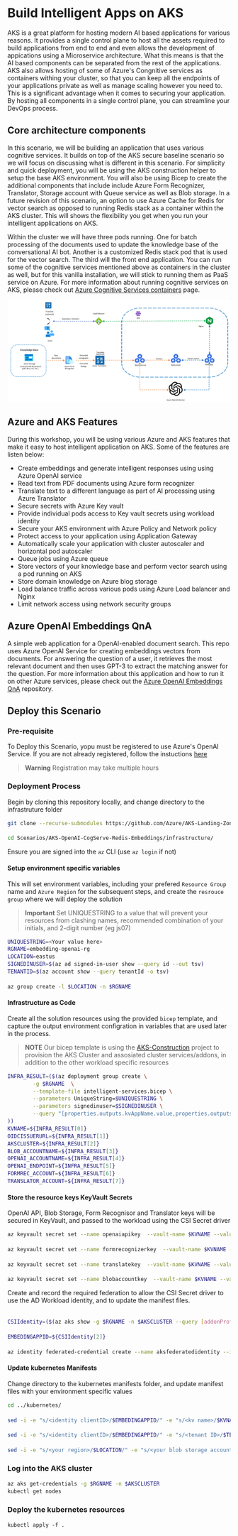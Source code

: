 # Build Intelligent Apps on AKS

AKS is a great platform for hosting modern AI based applications for various reasons. It provides a single control plane to host all the assets required to build applications from end to end and even allows the development of appications using a Microservice architecture. What this means is that the AI based components can be separated from the rest of the applications. AKS also allows hosting of some of Azure's Congnitive services as containers withing your cluster, so that you can keep all the endpoints of your applications private as well as manage scaling however you need to. This is a significant advantage when it comes to securing your application. By hosting all components in a single control plane, you can streamline your DevOps process. 

## Core architecture components
In this scenario, we will be building an application that uses various cognitive services. It builds on top of the AKS secure baseline scenario so we will focus on discussing what is different in this scenario. For simplicity and quick deployment, you will be using the AKS construction helper to setup the base AKS environment. You will also be using Bicep to create the additional components that include include Azure Form Recognizer, Translator, Storage account with Queue service as well as Blob storage. In a future revision of this scenario, an option to use Azure Cache for Redis for vector search as opposed to running Redis stack as a container within the AKS cluster. This will shows the flexibility you get when you run your intelligent applications on AKS.

Within the cluster we will have three pods running. One for batch processing of the documents used to update the knowledge base of the conversational AI bot. Another is a customized Redis stack pod that is used for the vector search. The third will the front end application. You can run some of the cognitive services mentioned above as containers in the cluster as well, but for this vanilla installation, we will stick to running them as PaaS service on Azure. For more information about running cognitive services on AKS, please check out [Azure Cognitive Services containers](https://learn.microsoft.com/en-us/azure/cognitive-services/cognitive-services-container-support) page.

![Architecture](../../media/architecture_aks_oai.png)

## Azure and AKS Features
During this workshop, you will be using various Azure and AKS features that make it easy to host intelligent application on AKS. Some of the features are listen below:
* Create embeddings and generate intelligent responses using using Azure OpenAI service
* Read text from PDF documents using Azure form recognizer
* Translate text to a different language as part of AI processing using Azure Translator
* Secure secrets with Azure Key vault
* Provide individual pods access to Key vault secrets using workload identity
* Secure your AKS environment with Azure Policy and Network policy
* Protect access to your application using Application Gateway
* Automatically scale your application with cluster autoscaler and horizontal pod autoscaler
* Queue jobs using Azure queue
* Store vectors of your knowledge base and perform vector search using a pod running on AKS
* Store domain knowledge on Azure blog storage
* Load balance traffic across various pods using Azure Load balancer and Nginx
* Limit network access using network security groups

## Azure OpenAI Embeddings QnA

A simple web application for a OpenAI-enabled document search. This repo uses Azure OpenAI Service for creating embeddings vectors from documents. For answering the question of a user, it retrieves the most relevant document and then uses GPT-3 to extract the matching answer for the question. For more information about this application and how to run it on other Azure services, please check out the [Azure OpenAI Embeddings QnA](https://github.com/azure-samples/azure-open-ai-embeddings-qna) repository.

## Deploy this Scenario

### Pre-requisite
To Deploy this Scenario, yopu must be registered to use Azure's OpenAI Service.  If you are not already registered, follow the instuctions [here](https://learn.microsoft.com/legal/cognitive-services/openai/limited-access)

> **Warning** 
> Registration may take multiple hours

### Deployment Process

Begin by cloning this repository locally, and change directory to the infrastruture folder
```bash
git clone --recurse-submodules https://github.com/Azure/AKS-Landing-Zone-Accelerator

cd Scenarios/AKS-OpenAI-CogServe-Redis-Embeddings/infrastructure/
```

Ensure you are signed into the `az` CLI (use `az login` if not)

#### Setup environment specific variables

This will set environment variables, including your prefered `Resource Group` name and `Azure Region` for the subsequent steps, and create the `resrouce group` where we will deploy the solution

 > **Important**
 > Set UNIQUESTRING to a value that will prevent your resources from clashing names, recommended combination of your initials, and 2-digit number (eg js07)

```bash
UNIQUESTRING=<Your value here>
RGNAME=embedding-openai-rg
LOCATION=eastus
SIGNEDINUSER=$(az ad signed-in-user show --query id --out tsv)
TENANTID=$(az account show --query tenantId -o tsv)

az group create -l $LOCATION -n $RGNAME
```

#### Infrastructure as Code

Create all the solution resources using the provided `bicep` template, and capture the output environment configration in variables that are used later in the process.

> **NOTE**
> Our bicep template is using the [AKS-Construction](https://github.com/Azure/AKS-Construction) project to provision the AKS Cluster and assosiated cluster services/addons, in addition to the other workload specific resources

```bash
INFRA_RESULT=($(az deployment group create \
        -g $RGNAME  \
        --template-file intelligent-services.bicep \
        --parameters UniqueString=$UNIQUESTRING \
        --parameters signedinuser=$SIGNEDINUSER \
        --query "[properties.outputs.kvAppName.value,properties.outputs.aksOidcIssuerUrl.value,properties.outputs.aksClusterName.value,properties.outputs.blobAccountName.value,properties.outputs.openAIAccountName.value,properties.outputs.openAIURL.value,properties.outputs.formRecognizerAccountName.value,properties.outputs.translatorAccountName.value]" -o tsv \
))
KVNAME=${INFRA_RESULT[0]}
OIDCISSUERURL=${INFRA_RESULT[1]}
AKSCLUSTER=${INFRA_RESULT[2]}
BLOB_ACCOUNTNAME=${INFRA_RESULT[3]}
OPENAI_ACCOUNTNAME=${INFRA_RESULT[4]}
OPENAI_ENDPOINT=${INFRA_RESULT[5]}
FORMREC_ACCOUNT=${INFRA_RESULT[6]}
TRANSLATOR_ACCOUNT=${INFRA_RESULT[7]}
```

#### Store the resource keys KeyVault Secrets

OpenAI API, Blob Storage, Form Recognisor and Translator keys will be secured in KeyVault, and passed to the workload using the CSI Secret driver


```bash
az keyvault secret set --name openaiapikey  --vault-name $KVNAME --value $(az cognitiveservices account keys list -g $RGNAME -n $OPENAI_ACCOUNTNAME --query key1 -o tsv)

az keyvault secret set --name formrecognizerkey  --vault-name $KVNAME --value $(az cognitiveservices account keys list -g $RGNAME -n $FORMREC_ACCOUNT --query key1 -o tsv)

az keyvault secret set --name translatekey  --vault-name $KVNAME --value $(az cognitiveservices account keys list -g $RGNAME -n $TRANSLATOR_ACCOUNT --query key1 -o tsv)

az keyvault secret set --name blobaccountkey  --vault-name $KVNAME --value $(az storage account keys list -g $RGNAME -n $BLOB_ACCOUNTNAME --query [1].value -o tsv)
```

Create and record the required federation to allow the CSI Secret driver to use the AD Workload identity, and to update the manifest files.

```bash

CSIIdentity=($(az aks show -g $RGNAME -n $AKSCLUSTER --query [addonProfiles.azureKeyvaultSecretsProvider.identity.resourceId,addonProfiles.azureKeyvaultSecretsProvider.identity.clientId] -o tsv |  cut -d '/' -f 5,9 --output-delimiter ' '))

EMBEDINGAPPID=${CSIIdentity[2]}

az identity federated-credential create --name aksfederatedidentity --identity-name ${CSIIdentity[1]} --resource-group echo ${CSIIdentity[0]} --issuer ${OIDCISSUERURL} --subject system:serviceaccount:default:serversa
```


#### Update kubernetes Manifests
Change directory to the kubernetes manifests folder, and update manifest files with your environment specific values

```bash
cd ../kubernetes/

sed -i -e "s/<identity clientID>/$EMBEDINGAPPID/" -e "s/<kv name>/$KVNAME/" -e "s/<tenant ID>/$TENANTID/"  secret-provider-class.yaml

sed -i -e "s/<identity clientID>/$EMBEDINGAPPID/" -e "s/<tenant ID>/$TENANTID/" svc-accounts.yaml

sed -i -e "s/<your region>/$LOCATION/" -e "s/<your blob storage account name>/$BLOB_ACCOUNTNAME/" -e "s|<your OpenAI endpoint>|$OPENAI_ENDPOINT|" env-configmap.yaml
```



### Log into the AKS cluster

```bash
az aks get-credentials -g $RGNAME -n $AKSCLUSTER
kubectl get nodes
```


### Deploy the kubernetes resources
```
kubectl apply -f .
```



